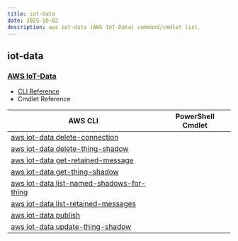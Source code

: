 ```yaml
---
title: iot-data
date: 2025-10-02
description: aws iot-data (AWS IoT-Data) command/cmdlet list.
---
```


## iot-data

### [AWS IoT-Data](https://aws.amazon.com/iot/)

* [CLI Reference](https://awscli.amazonaws.com/v2/documentation/api/latest/reference/iot-data/index.html)
* Cmdlet Reference

|AWS CLI|PowerShell Cmdlet|
|----|----|
|[aws iot-data delete-connection](https://awscli.amazonaws.com/v2/documentation/api/latest/reference/iot-data/delete-connection.html)||
|[aws iot-data delete-thing-shadow](https://awscli.amazonaws.com/v2/documentation/api/latest/reference/iot-data/delete-thing-shadow.html)||
|[aws iot-data get-retained-message](https://awscli.amazonaws.com/v2/documentation/api/latest/reference/iot-data/get-retained-message.html)||
|[aws iot-data get-thing-shadow](https://awscli.amazonaws.com/v2/documentation/api/latest/reference/iot-data/get-thing-shadow.html)||
|[aws iot-data list-named-shadows-for-thing](https://awscli.amazonaws.com/v2/documentation/api/latest/reference/iot-data/list-named-shadows-for-thing.html)||
|[aws iot-data list-retained-messages](https://awscli.amazonaws.com/v2/documentation/api/latest/reference/iot-data/list-retained-messages.html)||
|[aws iot-data publish](https://awscli.amazonaws.com/v2/documentation/api/latest/reference/iot-data/publish.html)||
|[aws iot-data update-thing-shadow](https://awscli.amazonaws.com/v2/documentation/api/latest/reference/iot-data/update-thing-shadow.html)||

